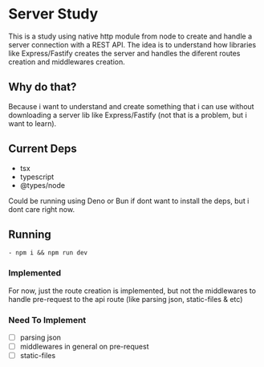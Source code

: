 # Server Study

This is a study using native http module from node to create and handle a server connection with a REST API.
The idea is to understand how libraries like Express/Fastify creates the server and handles the diferent routes creation and middlewares creation.

## Why do that?

Because i want to understand and create something that i can use without downloading a server lib like Express/Fastify (not that is a problem, but i want to learn).

## Current Deps

- tsx
- typescript
- @types/node

Could be running using Deno or Bun if dont want to install the deps, but i dont care right now.

## Running

```console
- npm i && npm run dev
```

### Implemented

For now, just the route creation is implemented, but not the middlewares to handle pre-request to the api route (like parsing json, static-files & etc)

### Need To Implement

- [ ] parsing json
- [ ] middlewares in general on pre-request
- [ ] static-files
